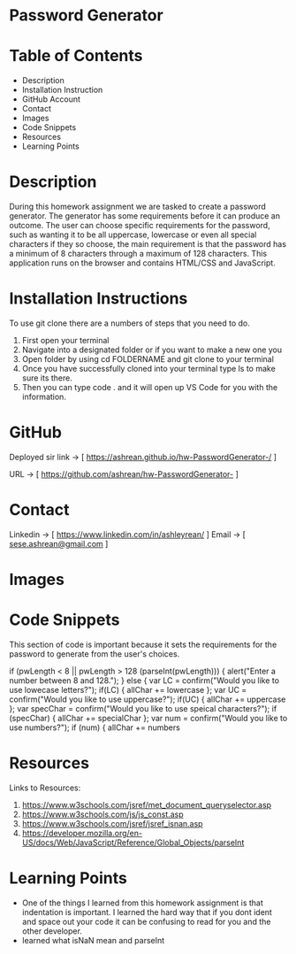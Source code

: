 # Password Generator

# Table of Contents
 - Description
 - Installation Instruction
 - GitHub Account
 - Contact
 - Images
 - Code Snippets
 - Resources
 - Learning Points

 # Description

During this homework assignment we are tasked to create a password generator. The generator has some requirements before it can produce an outcome. The user can choose specific requirements for the password, such as wanting it to be all uppercase, lowercase or even all special characters if they so choose, the main requirement is that the password has a minimum of 8 characters through a maximum of 128 characters. This application runs on the browser and contains HTML/CSS and JavaScript.

# Installation Instructions
To use git clone there are a numbers of steps that you need to do.
 1. First open your terminal
 2. Navigate into a designated folder or if you want to make a new one you
 3. Open folder by using cd FOLDERNAME and git clone to your terminal
 4. Once you have successfully cloned into your terminal type ls to make sure its there.
 5. Then you can type code . and it will open up VS Code for you with the information.


 # GitHub
 Deployed sir link -> [ https://ashrean.github.io/hw-PasswordGenerator-/ ]

 URL -> [ https://github.com/ashrean/hw-PasswordGenerator- ]

# Contact

Linkedin -> [ https://www.linkedin.com/in/ashleyrean/ ]
Email -> [ sese.ashrean@gmail.com ]

# Images


# Code Snippets
This section of code is important because it sets the requirements for the password to generate from the user's choices.

 if (pwLength < 8 || pwLength > 128 (parseInt(pwLength))) {
    alert("Enter a number between 8 and 128.");
  }
  else {
    var LC = confirm("Would you like to use lowecase letters?");
    if(LC) {
      allChar += lowercase
    };
    var UC = confirm("Would you like to use uppercase?");
    if(UC) {
      allChar += uppercase
    };
    var specChar = confirm("Would you like to use speical characters?");
    if (specChar) {
      allChar += specialChar
    };
    var num = confirm("Would you like to use numbers?");
    if (num) {
      allChar += numbers

# Resources
Links to Resources:
1. https://www.w3schools.com/jsref/met_document_queryselector.asp
2. https://www.w3schools.com/js/js_const.asp
3. https://www.w3schools.com/jsref/jsref_isnan.asp
4. https://developer.mozilla.org/en-US/docs/Web/JavaScript/Reference/Global_Objects/parseInt

# Learning Points
 - One of the things I learned from this homework assignment is that indentation is important. I learned the hard way that if you dont ident and space out your code it can be confusing to read for you and the other developer.
 - learned what isNaN mean and parseInt
